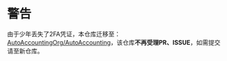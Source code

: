 # 警告
由于少年丢失了2FA凭证，本仓库迁移至：[AutoAccountingOrg/AutoAccounting](https://github.com/AutoAccountingOrg/AutoAccounting)，该仓库**不再受理PR、ISSUE**，如需提交请至新仓库。